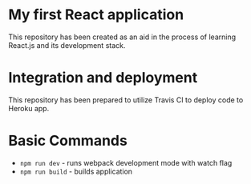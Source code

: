 # My first React application

This repository has been created as an aid in the process of learning React.js and its development stack.

# Integration and deployment

This repository has been prepared to utilize Travis CI to deploy code to Heroku app.

# Basic Commands

* `npm run dev` - runs webpack development mode with watch flag
* `npm run build` - builds application

